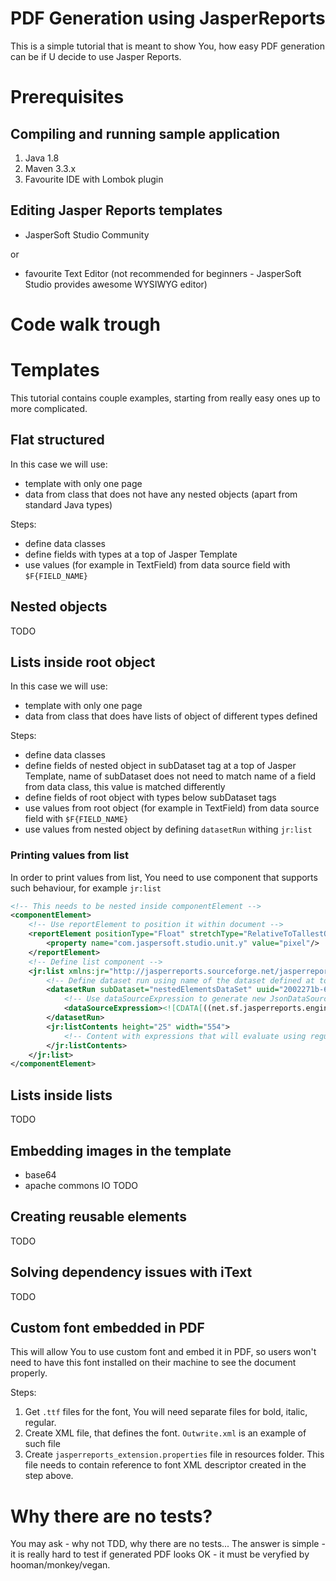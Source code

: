 # PDF Generation using JasperReports
 This is a simple tutorial that is meant to show You, how easy PDF generation can be if U decide to use Jasper Reports.

# Prerequisites
## Compiling and running sample application
1. Java 1.8
2. Maven 3.3.x
3. Favourite IDE with Lombok plugin

## Editing Jasper Reports templates
- JasperSoft Studio Community

or

- favourite Text Editor (not recommended for beginners - JasperSoft Studio provides awesome WYSIWYG editor)

# Code walk trough

# Templates
This tutorial contains couple examples, starting from really easy ones up to more complicated.

## Flat structured
In this case we will use:
- template with only one page
- data from class that does not have any nested objects (apart from standard Java types)

Steps:
- define data classes
- define fields with types at a top of Jasper Template
- use values (for example in TextField) from data source field with ```$F{FIELD_NAME}```

## Nested objects
TODO

## Lists inside root object
In this case we will use:
- template with only one page
- data from class that does have lists of object of different types defined

Steps:
- define data classes
- define fields of nested object in subDataset tag at a top of Jasper Template, name of subDataset does not need to match name of a field from data class, this value is matched differently
- define fields of root object with types below subDataset tags 
- use values from root object (for example in TextField) from data source field with ```$F{FIELD_NAME}```
- use values from nested object by defining ```datasetRun``` withing ```jr:list```

### Printing values from list
In order to print values from list, You need to use component that supports such behaviour, for example ```jr:list```
```xml
<!-- This needs to be nested inside componentElement -->
<componentElement>
    <!-- Use reportElement to position it within document -->
	<reportElement positionType="Float" stretchType="RelativeToTallestObject" isPrintRepeatedValues="false" x="0" y="110" width="554" height="25" isRemoveLineWhenBlank="true" uuid="5914e6ae-75ab-408b-8481-37cc8b9aca77">
		<property name="com.jaspersoft.studio.unit.y" value="pixel"/>
	</reportElement>
	<!-- Define list component -->
	<jr:list xmlns:jr="http://jasperreports.sourceforge.net/jasperreports/components" xsi:schemaLocation="http://jasperreports.sourceforge.net/jasperreports/components http://jasperreports.sourceforge.net/xsd/components.xsd" printOrder="Horizontal">
	    <!-- Define dataset run using name of the dataset defined at top of the report -->
		<datasetRun subDataset="nestedElementsDataSet" uuid="2002271b-6392-4900-9f37-b779ff0f6226">
		    <!-- Use dataSourceExpression to generate new JsonDataSource from field in original JsonDataSource passed from Java -->
			<dataSourceExpression><![CDATA[((net.sf.jasperreports.engine.data.JsonDataSource)$P{REPORT_DATA_SOURCE}).subDataSource("nestedElements")]]></dataSourceExpression>
		</datasetRun>
	    <jr:listContents height="25" width="554">
			<!-- Content with expressions that will evaluate using regular syntax, like ${FIELD_NAME} -->
		</jr:listContents>
	</jr:list>
</componentElement>
```

## Lists inside lists
TODO

## Embedding images in the template
- base64
- apache commons IO
TODO

## Creating reusable elements
TODO

## Solving dependency issues with iText
TODO

## Custom font embedded in PDF
This will allow You to use custom font and embed it in PDF, so users won't need to have this font installed on their machine to see the document properly.

Steps:
1. Get ```.ttf``` files for the font, You will need separate files for bold, italic, regular.
2. Create XML file, that defines the font. ```Outwrite.xml``` is an example of such file
3. Create ```jasperreports_extension.properties``` file in resources folder. This file needs to contain reference to font XML descriptor created in the step above.



# Why there are no tests?
You may ask - why not TDD, why there are no tests... The answer is simple - it is really hard to test if generated PDF looks OK - it must be veryfied by hooman/monkey/vegan.
